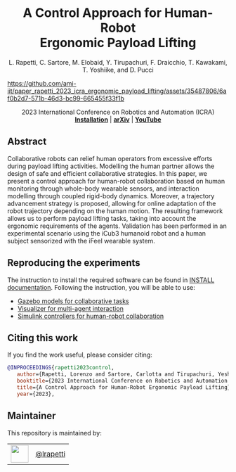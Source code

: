 <h1 align="center">
 A Control Approach for Human-Robot <br /> Ergonomic Payload Lifting
</h1>

<div align="center">

L. Rapetti, C. Sartore, M. Elobaid, Y. Tirupachuri, F. Draicchio, T. Kawakami,
T. Yoshiike, and D. Pucci

</div>

</div>

<p align="center">

https://github.com/ami-iit/paper_rapetti_2023_icra_ergonomic_payload_lifting/assets/35487806/6af0b2d7-571b-46d3-bc99-665455f33f1b


<div align="center">
2023 International Conference on Robotics and Automation (ICRA)
</div>
 
<div align="center">
  <a href="INSTALL.md"><b>Installation</b></a> |
  <a href="https://arxiv.org/abs/2305.08499"><b>arXiv</b></a> | 
  <a href="https://youtu.be/wJTRQpjeHMc"><b>YouTube</b></a>
</div>


## Abstract
Collaborative robots can relief human operators from excessive efforts during payload lifting activities. Modelling the human partner allows the design of safe and efficient collaborative strategies.
In this paper, we present a control approach for human-robot collaboration based on human monitoring through whole-body wearable sensors, and interaction modelling through coupled rigid-body dynamics. Moreover, a trajectory advancement strategy is proposed, allowing for online adaptation of the robot trajectory depending on the human motion. The resulting framework allows us to perform payload lifting tasks,  taking into
account the ergonomic requirements of the agents. Validation has been performed in an experimental scenario using the iCub3 humanoid robot and a human subject sensorized with the iFeel wearable system.

## Reproducing the experiments
The instruction to install the required software can be found in [INSTALL documentation](INSTALL.md). Following the instruction, you will be able to use:
- [Gazebo models for collaborative tasks](app/models/README.md)
- [Visualizer for multi-agent interaction](modules/MultiRobotVisualizer/README.md)
- [Simulink controllers for human-robot collaboration](whole-body-controllers/README.md)

## Citing this work

If you find the work useful, please consider citing:

```bibtex
@INPROCEEDINGS{rapetti2023control,
   author={Rapetti, Lorenzo and Sartore, Carlotta and Tirupachuri, Yeshasvi and Draicchio, Francesco and Kawakami, Tomohiro and Yoshiike, Takahide and Pucci, Daniele},
   booktitle={2023 International Conference on Robotics and Automation (ICRA)},
   title={A Control Approach for Human-Robot Ergonomic Payload Lifting},
   year={2023},
```



## Maintainer

This repository is maintained by:

|                                                              |                                                      |
| :----------------------------------------------------------: | :--------------------------------------------------: |
| [<img src="https://github.com/lrapetti.png" width="40">](https://github.com/lrapetti) | [@lrapetti](https://github.com/lrapetti) |
